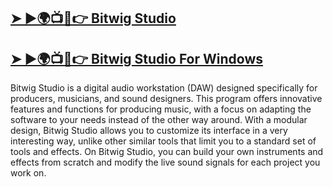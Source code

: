 ## [➤ ►🌍📺📱👉 Bitwig Studio](https://tinyurl.com/39j9tpr2)
## [➤ ►🌍📺📱👉 Bitwig Studio For Windows](https://tinyurl.com/39j9tpr2)

Bitwig Studio is a digital audio workstation (DAW) designed specifically for producers, musicians, and sound designers. This program offers innovative features and functions for producing music, with a focus on adapting the software to your needs instead of the other way around.
With a modular design, Bitwig Studio allows you to customize its interface in a very interesting way, unlike other similar tools that limit you to a standard set of tools and effects. On Bitwig Studio, you can build your own instruments and effects from scratch and modify the live sound signals for each project you work on.

